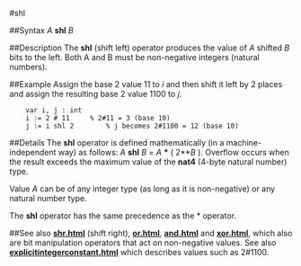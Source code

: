
#shl

##Syntax
_A_ **shl** _B_


##Description
The **shl** (shift left) operator produces the value of _A_ shifted _B_ bits to the left. Both A and B must be non-negative integers (natural numbers).


##Example
Assign the base 2 value 11 to _i_ and then shift it left by 2 places and assign the resulting base 2 value 1100 to _j_.

        var i, j : int
        i := 2 # 11     % 2#11 = 3 (base 10)
        j := i shl 2        % j becomes 2#1100 = 12 (base 10)
##Details
The **shl** operator is defined mathematically (in a machine-independent way) as follows:  _A_ **shl** _B_ = _A_ __*__ ( 2**_B_ ). Overflow occurs when the result exceeds the maximum value of the **nat4** (4-byte natural number) type.

Value _A_ can be of any integer type (as long as it is non-negative) or any natural number type.

The **shl** operator has the same precedence as the * operator.


##See also
**[shr.html](shr)** (shift right), **[or.html](or)**, **[and.html](and)** and **[xor.html](xor)**, which also are bit manipulation operators that act on non-negative values. See also **[explicitintegerconstant.html](explicitIntegerConstant)** which describes values such as 2#1100.


